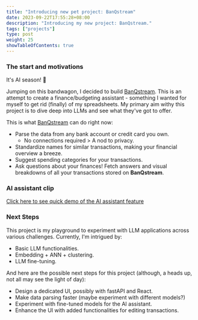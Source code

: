 ```yaml
---
title: "Introducing new pet project: BanQstream"
date: 2023-09-22T17:55:28+08:00
description: "Introducing my new project: BanQstream."
tags: ["projects"]
type: post
weight: 25
showTableOfContents: true
---
```


### The start and motivations

It's AI season! 🚀

Jumping on this bandwagon, I decided to build [BanQstream](www.banqstream.com). This is an attempt to create a finance/budgeting assistant - something I wanted for myself to get rid (finally) of my spreadsheets. My primary aim withy this project is to dive deep into LLMs and see what they've got to offer.

This is what [BanQstream](www.banqstream.com) can do right now:

- Parse the data from any bank account or credit card you own.
  - No connections required > A nod to privacy.
- Standardize names for similar transactions, making your financial overview a breeze.
- Suggest spending categories for your transactions.
- Ask questions about your finances! Fetch answers and visual breakdowns of all your transactions stored on **BanQstream**.

### AI assistant clip

[Click here to see quick demo of the AI assistant feature](https://youtu.be/5y9Niz_-N10)

### Next Steps

This project is my playground to experiment with LLM applications across various challenges. Currently, I'm intrigued by:

- Basic LLM functionalities.
- Embedding + ANN + clustering.
- LLM fine-tuning.

And here are the possible next steps for this project (although, a heads up, not all may see the light of day):

- Design a dedicated UI, possibly with fastAPI and React.
- Make data parsing faster (maybe experiment with different models?)
- Experiment with fine-tuned models for the AI assistant.
- Enhance the UI with added functionalities for editing transactions.
